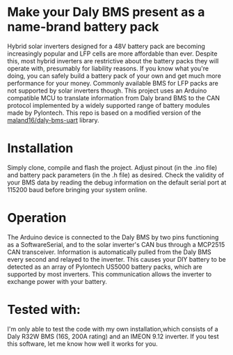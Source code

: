 # Make your Daly BMS present as a name-brand battery pack 
Hybrid solar inverters designed for a 48V battery pack are becoming increasingly popular and LFP cells are more affordable than ever. Despite this, most hybrid inverters are restrictive about the battery packs they will operate with, presumably for liability reasons. If you know what you're doing, you can safely build a battery pack of your own and get much more performance for your money. Commonly available BMS for LFP packs are not supported by solar inverters though. This project uses an Arduino compatible MCU to translate information from Daly brand BMS to the CAN protocol implemented by a widely supported range of battery modules made by Pylontech. This repo is based on a modified version of the [maland16/daly-bms-uart](https://github.com/maland16/daly-bms-uart) library. 

# Installation
Simply clone, compile and flash the project. Adjust pinout (in the .ino file) and battery pack parameters (in the .h file) as desired. Check the validity of your BMS data by reading the debug information on the default serial port at 115200 baud before bringing your system online.

# Operation
The Arduino device is connected to the Daly BMS by two pins functioning as a SoftwareSerial, and to the solar inverter's CAN bus through a MCP2515 CAN transceiver. Information is automatically pulled from the Daly BMS every second and relayed to the inverter. This causes your DIY battery to be detected as an array of Pylontech US5000 battery packs, which are supported by most inverters. This communication allows the inverter to exchange power with your battery.

# Tested with:
I'm only able to test the code with my own installation,which consists of a Daly R32W BMS (16S, 200A rating) and an IMEON 9.12 inverter. If you test this software, let me know how well it works for you.
